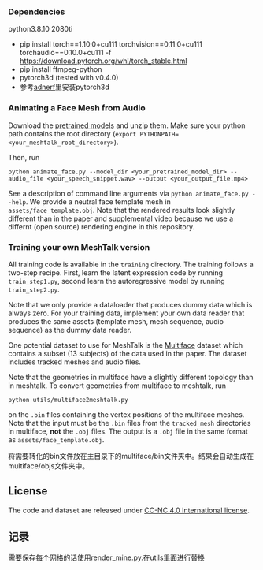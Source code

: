 

### Dependencies
python3.8.10 2080ti

- pip install torch==1.10.0+cu111 torchvision==0.11.0+cu111 torchaudio==0.10.0+cu111 -f https://download.pytorch.org/whl/torch_stable.html
- pip install ffmpeg-python
- pytorch3d     (tested with v0.4.0)
- 参考[adnerf](https://github.com/aurelianocyp/AD-NeRF)里安装pytorch3d

### Animating a Face Mesh from Audio

Download the [pretrained models](https://github.com/facebookresearch/meshtalk/releases/download/pretrained_models_v1.0/pretrained_models.zip) and unzip them.
Make sure your python path contains the root directory (`export PYTHONPATH=<your_meshtalk_root_directory>`).

Then, run
```
python animate_face.py --model_dir <your_pretrained_model_dir> --audio_file <your_speech_snippet.wav> --output <your_output_file.mp4>
```
See a description of command line arguments via `python animate_face.py --help`. We provide a neutral face template mesh in `assets/face_template.obj`. Note that the rendered results look slightly different than in the paper and supplemental video because we use a differnt (open source) rendering engine in this repository.

### Training your own MeshTalk version

All training code is available in the `training` directory. The training follows a two-step recipe. First, learn the latent expression code by running `train_step1.py`, second learn the autoregressive model by running `train_step2.py`.

Note that we only provide a dataloader that produces dummy data which is always zero. For your training data, implement your own data reader that produces the same assets (template mesh, mesh sequence, audio sequence) as the dummy data reader.

One potential dataset to use for MeshTalk is the [Multiface](https://github.com/facebookresearch/multiface) dataset which contains a subset (13 subjects) of the data used in the paper. The dataset includes tracked meshes and audio files.

Note that the geometries in multiface have a slightly different topology than in meshtalk. To convert geometries from multiface to meshtalk, run
```
python utils/multiface2meshtalk.py 
```
on the `.bin` files containing the vertex positions of the multiface meshes. Note that the input must be the `.bin` files from the `tracked_mesh` directories in multiface, **not** the `.obj` files. The output is a `.obj` file in the same format as `assets/face_template.obj`.

将需要转化的bin文件放在主目录下的multiface/bin文件夹中。结果会自动生成在multiface/objs文件夹中。

## License

The code and dataset are released under [CC-NC 4.0 International license](https://github.com/facebookresearch/BinauralSpeechSynthesis/blob/main/LICENSE).

## 记录
需要保存每个网格的话使用render_mine.py.在utils里面进行替换
